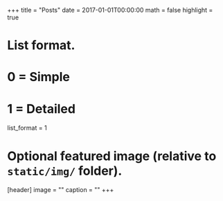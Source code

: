 +++
title = "Posts"
date = 2017-01-01T00:00:00
math = false
highlight = true

# List format.
#   0 = Simple
#   1 = Detailed
list_format = 1

# Optional featured image (relative to `static/img/` folder).
[header]
image = ""
caption = ""
+++
